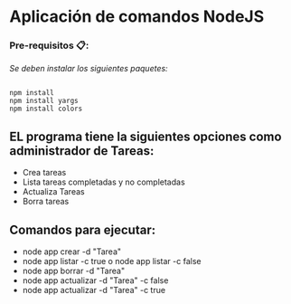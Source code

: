 # Aplicación de comandos NodeJS

### Pre-requisitos 📋:

_Se deben instalar los siguientes paquetes:_
```

npm install
npm install yargs
npm install colors

```

## EL programa tiene la siguientes opciones como administrador de Tareas:
* Crea tareas
* Lista tareas completadas  y no completadas
* Actualiza Tareas
* Borra tareas


## Comandos para ejecutar:
* node app crear -d "Tarea"
* node app listar -c true o node app listar -c false
* node app borrar -d "Tarea"
* node app actualizar -d "Tarea" -c false
* node app actualizar -d "Tarea" -c true 

